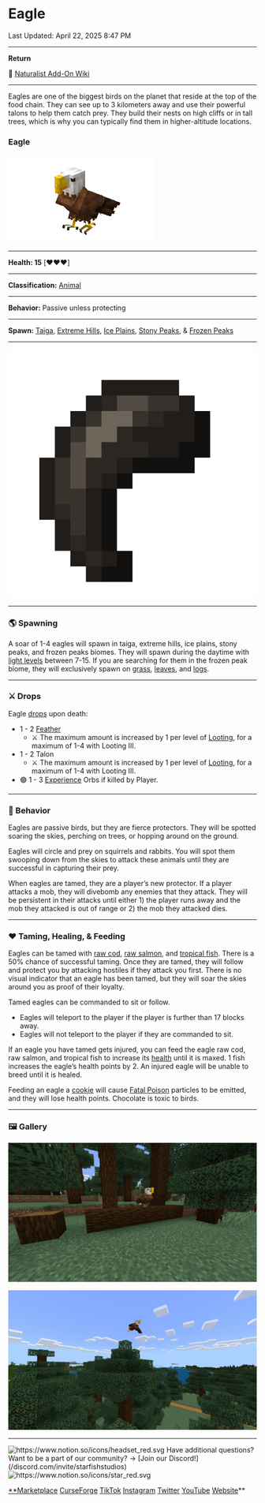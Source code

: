 # Eagle

Last Updated: April 22, 2025 8:47 PM

---

**Return**

🐻 [Naturalist Add-On Wiki](/www.notion.so/1a7a9a61c3f1800c8e32e893d6e7f430?pvs=21)

---

Eagles are one of the biggest birds on the planet that reside at the top of the food chain. They can see up to 3 kilometers away and use their powerful talons to help them catch prey. They build their nests on high cliffs or in tall trees, which is why you can typically find them in higher-altitude locations.

<aside>

### **Eagle**

![eagle.gif](eagle.gif)

---

**Health: 15** [♥️♥️♥️]

---

**Classification:** [Animal](/minecraft.fandom.com/wiki/Animal) 

---

**Behavior:** Passive unless protecting

---

**Spawn:** [Taiga](/minecraft.wiki/w/Taiga), [Extreme Hills](/minecraft.wiki/w/Windswept_Hills), [Ice Plains](/minecraft.wiki/w/Snowy_Plains), [Stony Peaks](/minecraft.wiki/w/Stony_Peaks), & [Frozen Peaks](/minecraft.wiki/w/Frozen_Peaks)

---

![talon.png](talon.png)

</aside>

---

### 🌎 Spawning

A soar of 1-4 eagles will spawn in taiga, extreme hills, ice plains, stony peaks, and frozen peaks biomes. They will spawn during the daytime with [light levels](/minecraft.fandom.com/wiki/Light) between 7-15. If you are searching for them in the frozen peak biome, they will exclusively spawn on [grass](/minecraft.fandom.com/wiki/Grass_Block), [leaves](/minecraft.wiki/w/Leaves), and [logs](/minecraft.wiki/w/Log).

---

### ⚔️ Drops

Eagle [drops](/minecraft.fandom.com/wiki/Drops) upon death:

- 1 - 2 [Feather](/minecraft.wiki/w/Feather)
    - ⚔️ The maximum amount is increased by 1 per level of [Looting](/minecraft.fandom.com/wiki/Looting), for a maximum of 1-4 with Looting III.
- 1 - 2 Talon
    - ⚔️ The maximum amount is increased by 1 per level of [Looting](/minecraft.fandom.com/wiki/Looting), for a maximum of 1-4 with Looting III.
- 🟢 1 - 3 [Experience](/minecraft.fandom.com/wiki/Experience) Orbs if killed by Player.

---

### 🧠 Behavior

Eagles are passive birds, but they are fierce protectors. They will be spotted soaring the skies, perching on trees, or hopping around on the ground.

Eagles will circle and prey on squirrels and rabbits. You will spot them swooping down from the skies to attack these animals until they are successful in capturing their prey.

When eagles are tamed, they are a player’s new protector. If a player attacks a mob, they will divebomb any enemies that they attack. They will be persistent in their attacks until either 1) the player runs away and the mob they attacked is out of range or 2) the mob they attacked dies.

---

### ❤️ Taming, Healing, & Feeding

Eagles can be tamed with [raw cod](/minecraft.wiki/w/Raw_Cod), [raw salmon](/minecraft.wiki/w/Raw_Salmon), and [tropical fish](/minecraft.fandom.com/wiki/Tropical_Fish). There is a 50% chance of successful taming. Once they are tamed, they will follow and protect you by attacking hostiles if they attack you first. There is no visual indicator that an eagle has been tamed, but they will soar the skies around you as proof of their loyalty.

Tamed eagles can be commanded to sit or follow.

- Eagles will teleport to the player if the player is further than 17 blocks away.
- Eagles will not teleport to the player if they are commanded to sit.

If an eagle you have tamed gets injured, you can feed the eagle raw cod, raw salmon, and tropical fish to increase its [health](/minecraft.fandom.com/wiki/Health) until it is maxed. 1 fish increases the eagle’s health points by 2. An injured eagle will be unable to breed until it is healed.

Feeding an eagle a [cookie](/minecraft.wiki/w/Cookie) will cause [Fatal Poison](/minecraft.wiki/w/Fatal_Poison) particles to be emitted, and they will lose health points. Chocolate is toxic to birds.

---

### 🖼️ Gallery

![eagle_log.PNG](eagle_log.png)

![eagle_fly.PNG](eagle_fly.png)

---

<aside>
<img src="https://www.notion.so/icons/headset_red.svg" alt="https://www.notion.so/icons/headset_red.svg" width="40px" /> Have additional questions? Want to be a part of our community? → [Join our Discord!](/discord.com/invite/starfishstudios)

</aside>

<aside>
<img src="https://www.notion.so/icons/star_red.svg" alt="https://www.notion.so/icons/star_red.svg" width="40px" />

[**Marketplace](/www.minecraft.net/en-us/marketplace/creator?name=Starfish%20Studios)      [CurseForge](/www.curseforge.com/members/starfish_studios/projects)      [TikTok](/www.tiktok.com/@starfishstudios)      [Instagram](/www.instagram.com/starfishstudiosinc/)      [Twitter](/twitter.com/starfishstudios)      [YouTube](/www.youtube.com/@starfishstudios)      [Website](/starfish-studios.com/)**

</aside>
